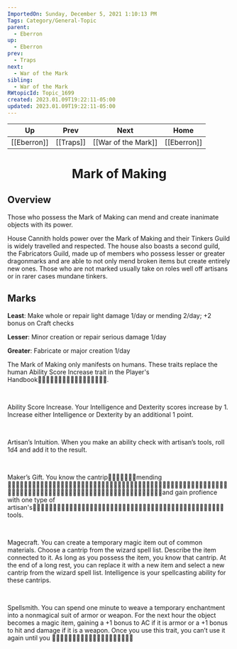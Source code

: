 ```yaml
---
ImportedOn: Sunday, December 5, 2021 1:10:13 PM
Tags: Category/General-Topic
parent:
  - Eberron
up:
  - Eberron
prev:
  - Traps
next:
  - War of the Mark
sibling:
  - War of the Mark
RWtopicId: Topic_1699
created: 2023.01.09T19:22:11-05:00
updated: 2023.01.09T19:22:11-05:00
---
```


| Up | Prev | Next | Home |
|----|------|------|------|
| [[Eberron]] | [[Traps]] | [[War of the Mark]] | [[Eberron]] |

# <center>Mark of Making</center>

## Overview

Those who possess the Mark of Making can mend and create inanimate objects with its power.

House Cannith holds power over the Mark of Making and their Tinkers Guild is widely travelled and respected. The house also boasts a second guild, the Fabricators Guild, made up of members who possess lesser or greater dragonmarks and are able to not only mend broken items but create entirely new ones. Those who are not marked usually take on roles well off artisans or in rarer cases mundane tinkers.

## Marks

**Least**: Make whole or repair light damage 1/day or mending 2/day; +2 bonus on Craft checks

**Lesser**: Minor creation or repair serious damage 1/day

**Greater**: Fabricate or major creation 1/day

The Mark of Making only manifests on humans. These traits replace the human Ability Score Increase trait in the Player's Handbook􀀸􀁔􀁉􀁡􀁍􀁚􀂼􀁛􀀃􀀰􀁉􀁖􀁌􀁊􀁗􀁗􀁓. 

 

Ability Score Increase. Your Intelligence and Dexterity scores increase by 1. Increase either Intelligence or Dexterity by an additional 1 point. 

 

Artisan’s Intuition. When you make an ability check with artisan’s tools, roll 1d4 and add it to the result. 

 

Maker’s Gift. You know the cantrip􀁕􀁍􀁖􀁌􀁑􀁖􀁏mending 􀁉􀁖􀁌􀀃􀁏􀁉􀁑􀁖􀀃􀁘􀁚􀁗􀃅􀁋􀁑􀁍􀁖􀁋􀁡􀀃􀁟􀁑􀁜􀁐􀀃􀁗􀁖􀁍􀀃􀁜􀁡􀁘􀁍􀀃􀁗􀁎􀀃􀁉􀁚􀁜􀁑􀁛􀁉􀁖􀂼􀁛􀁉􀁖􀁌􀀃􀁏􀁉􀁑􀁖􀀃􀁘􀁚􀁗􀃅􀁋􀁑􀁍􀁖􀁋􀁡􀀃􀁟􀁑􀁜􀁐􀀃􀁗􀁖􀁍􀀃􀁜􀁡􀁘􀁍􀀃􀁗􀁎􀀃􀁉􀁚􀁜􀁑􀁛􀁉􀁖􀂼􀁛and gain profience with one type of artisan's􀁉􀁖􀁌􀀃􀁏􀁉􀁑􀁖􀀃􀁘􀁚􀁗􀃅􀁋􀁑􀁍􀁖􀁋􀁡􀀃􀁟􀁑􀁜􀁐􀀃􀁗􀁖􀁍􀀃􀁜􀁡􀁘􀁍􀀃􀁗􀁎􀀃􀁉􀁚􀁜􀁑􀁛􀁉􀁖􀂼􀁛􀀃 tools. 

 

Magecraft. You can create a temporary magic item out of common materials. Choose a cantrip from the wizard spell list. Describe the item connected to it. As long as you possess the item, you know that cantrip. At the end of a long rest, you can replace it with a new item and select a new cantrip from the wizard spell list. Intelligence is your spellcasting ability for these cantrips. 

 

Spellsmith. You can spend one minute to weave a temporary enchantment into a nonmagical suit of armor or weapon. For the next hour the object becomes a magic item, gaining a +1 bonus to AC if it is armor or a +1 bonus to hit and damage if it is a weapon. Once you use this trait, you can’t use it again until you 􀃅􀁖􀁑􀁛􀁐􀀃􀁉􀀃􀁔􀁗􀁖􀁏􀀃􀁚􀁍􀁛􀁜􀀖􀀃􀀃
